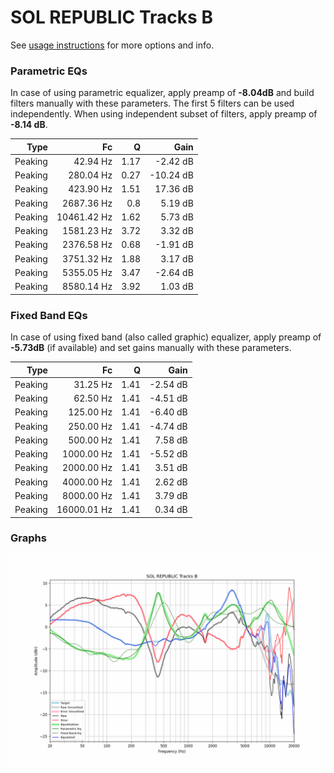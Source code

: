 # SOL REPUBLIC Tracks B
See [usage instructions](https://github.com/jaakkopasanen/AutoEq#usage) for more options and info.

### Parametric EQs
In case of using parametric equalizer, apply preamp of **-8.04dB** and build filters manually
with these parameters. The first 5 filters can be used independently.
When using independent subset of filters, apply preamp of **-8.14 dB**.

| Type    | Fc          |    Q | Gain      |
|--------:|------------:|-----:|----------:|
| Peaking | 42.94 Hz    | 1.17 | -2.42 dB  |
| Peaking | 280.04 Hz   | 0.27 | -10.24 dB |
| Peaking | 423.90 Hz   | 1.51 | 17.36 dB  |
| Peaking | 2687.36 Hz  | 0.8  | 5.19 dB   |
| Peaking | 10461.42 Hz | 1.62 | 5.73 dB   |
| Peaking | 1581.23 Hz  | 3.72 | 3.32 dB   |
| Peaking | 2376.58 Hz  | 0.68 | -1.91 dB  |
| Peaking | 3751.32 Hz  | 1.88 | 3.17 dB   |
| Peaking | 5355.05 Hz  | 3.47 | -2.64 dB  |
| Peaking | 8580.14 Hz  | 3.92 | 1.03 dB   |

### Fixed Band EQs
In case of using fixed band (also called graphic) equalizer, apply preamp of **-5.73dB**
(if available) and set gains manually with these parameters.

| Type    | Fc          |    Q | Gain     |
|--------:|------------:|-----:|---------:|
| Peaking | 31.25 Hz    | 1.41 | -2.54 dB |
| Peaking | 62.50 Hz    | 1.41 | -4.51 dB |
| Peaking | 125.00 Hz   | 1.41 | -6.40 dB |
| Peaking | 250.00 Hz   | 1.41 | -4.74 dB |
| Peaking | 500.00 Hz   | 1.41 | 7.58 dB  |
| Peaking | 1000.00 Hz  | 1.41 | -5.52 dB |
| Peaking | 2000.00 Hz  | 1.41 | 3.51 dB  |
| Peaking | 4000.00 Hz  | 1.41 | 2.62 dB  |
| Peaking | 8000.00 Hz  | 1.41 | 3.79 dB  |
| Peaking | 16000.01 Hz | 1.41 | 0.34 dB  |

### Graphs
![](./SOL%20REPUBLIC%20Tracks%20B.png)